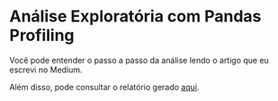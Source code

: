 # Análise Exploratória com Pandas Profiling

Você pode entender o passo a passo da análise lendo o artigo que eu escrevi no Medium.

Além disso, pode consultar o relatório gerado [aqui](https://zen-cray-67262f.netlify.app/).